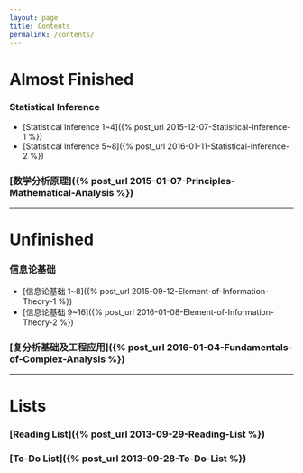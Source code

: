 ```yaml
---
layout: page
title: Contents
permalink: /contents/
---
```


# Almost Finished

### Statistical Inference
  * [Statistical Inference 1~4]({% post_url 2015-12-07-Statistical-Inference-1 %})
  * [Statistical Inference 5~8]({% post_url 2016-01-11-Statistical-Inference-2 %})

### [数学分析原理]({% post_url 2015-01-07-Principles-Mathematical-Analysis %})

---

# Unfinished

### 信息论基础
  * [信息论基础 1~8]({% post_url 2015-09-12-Element-of-Information-Theory-1 %})
  * [信息论基础 9~16]({% post_url 2016-01-08-Element-of-Information-Theory-2 %})

### [复分析基础及工程应用]({% post_url 2016-01-04-Fundamentals-of-Complex-Analysis %})

---

# Lists

### [Reading List]({% post_url 2013-09-29-Reading-List %})

### [To-Do List]({% post_url 2013-09-28-To-Do-List %})
